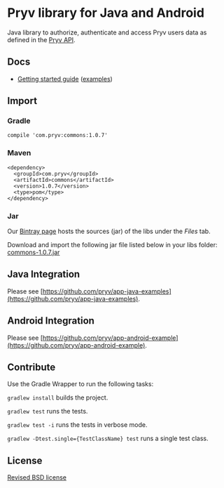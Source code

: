 # Pryv library for Java and Android

Java library to authorize, authenticate and access Pryv users data as defined in the [Pryv API](http://api.pryv.com/).

## Docs

- [Getting started guide](http://pryv.github.io/getting-started/java/) ([examples](http://pryv.github.io/getting-started/java#Examples))

## Import

### Gradle

```
compile 'com.pryv:commons:1.0.7'
```

### Maven

```
<dependency>
  <groupId>com.pryv</groupId>
  <artifactId>commons</artifactId>
  <version>1.0.7</version>
  <type>pom</type>
</dependency>
```

### Jar

Our [Bintray page](https://bintray.com/techpryv/maven/pryv-lib) hosts the sources (jar) of the libs under the *Files* tab.

Download and import the following jar file listed below in your libs folder: [commons-1.0.7.jar](https://bintray.com/techpryv/maven/download_file?file_path=com%2Fpryv%2Fcommons%2F1.0.7%2Fcommons-1.0.7.jar
)

## Java Integration
Please see [https://github.com/pryv/app-java-examples](https://github.com/pryv/app-java-examples).

## Android Integration

Please see [https://github.com/pryv/app-android-example](https://github.com/pryv/app-android-example).

## Contribute

Use the Gradle Wrapper to run the following tasks:

`gradlew install` builds the project.

`gradlew test` runs the tests.

`gradlew test -i` runs the tests in verbose mode.

`gradlew -Dtest.single={TestClassName} test` runs a single test class.

## License

[Revised BSD license](https://github.com/pryv/documents/blob/master/license-bsd-revised.md)

